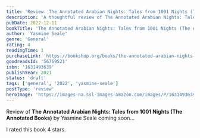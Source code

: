 ```yaml
---
title: 'Review: The Annotated Arabian Nights: Tales from 1001 Nights (The Annotated Books)'
description: 'A thoughtful review of The Annotated Arabian Nights: Tales from 1001 Nights (The Annotated Books) by Yasmine Seale'
pubDate: 2022-12-11
bookTitle: 'The Annotated Arabian Nights: Tales from 1001 Nights (The Annotated Books)'
author: 'Yasmine Seale'
genre: 'General'
rating: 4
readingTime: 1
purchaseLink: 'https://bookshop.org/books/the-annotated-arabian-nights-tales-from-1001-nights-the-annotated-books/9781631493638'
goodreadsId: '56769521'
isbn: '1631493639'
publishYear: 2021
status: 'draft'
tags: ['general', '2022', 'yasmine-seale']
postType: 'review'
heroImage: 'https://images-na.ssl-images-amazon.com/images/P/1631493639.01.L.jpg'
---
```


Review of **The Annotated Arabian Nights: Tales from 1001 Nights (The Annotated Books)** by Yasmine Seale coming soon...

I rated this book 4 stars.